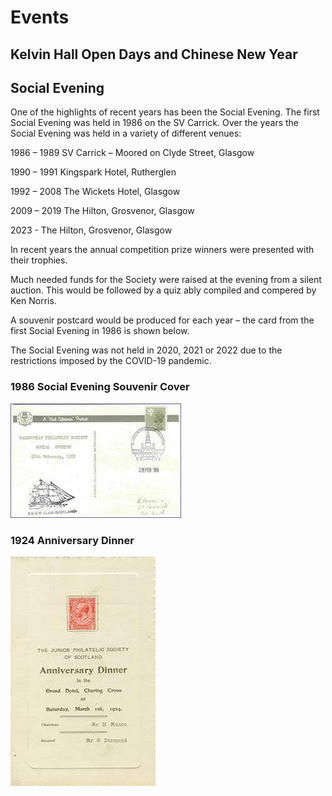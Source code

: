 # Events

## Kelvin Hall Open Days and Chinese New Year

## Social Evening
One of the highlights of recent years has been the Social Evening. The first Social Evening was held in 1986 on the SV Carrick. Over the years the Social Evening was held in a variety of different venues:

1986 – 1989 SV Carrick – Moored on Clyde Street, Glasgow

1990 – 1991 Kingspark Hotel, Rutherglen

1992 – 2008 The Wickets Hotel, Glasgow

2009 – 2019 The Hilton, Grosvenor, Glasgow

2023 - The Hilton, Grosvenor, Glasgow

In recent years the annual competition prize winners were presented with their trophies.

Much needed funds for the Society were raised at the evening from a silent auction. This would be followed by a quiz ably compiled and compered by Ken Norris.

A souvenir postcard would be produced for each year – the card from the first Social Evening in 1986 is shown below.

The Social Evening was not held in 2020, 2021 or 2022 due to the restrictions imposed by the COVID-19 pandemic.

### 1986 Social Evening Souvenir Cover

![Annual-Social-Evening-1986](images/Annual-Social-Evening-1986.jpg)

### 1924 Anniversary Dinner

![Annniversary-Dinner-1924](images/Anniversary-Dinner-1924.jpg)
